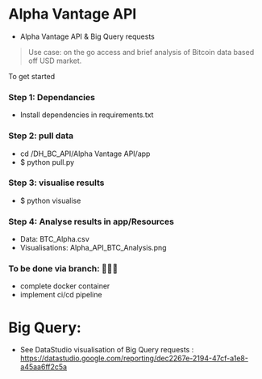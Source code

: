 # Alpha Vantage API 

- Alpha Vantage API & Big Query requests
> Use case: on the go access and brief analysis of Bitcoin data based off USD market.

To get started 

### Step 1: Dependancies
- Install dependencies in requirements.txt

### Step 2: pull data
- cd /DH_BC_API/Alpha Vantage API/app
- $ python pull.py

### Step 3: visualise results
- $ python visualise

### Step 4: Analyse results in app/Resources
- Data: BTC_Alpha.csv
- Visualisations: Alpha_API_BTC_Analysis.png

### **To be done via branch:** 🔨🔨🔨
- complete docker container
- implement ci/cd pipeline

# Big Query:
- See DataStudio visualisation of Big Query requests : https://datastudio.google.com/reporting/dec2267e-2194-47cf-a1e8-a45aa6ff2c5a

 

